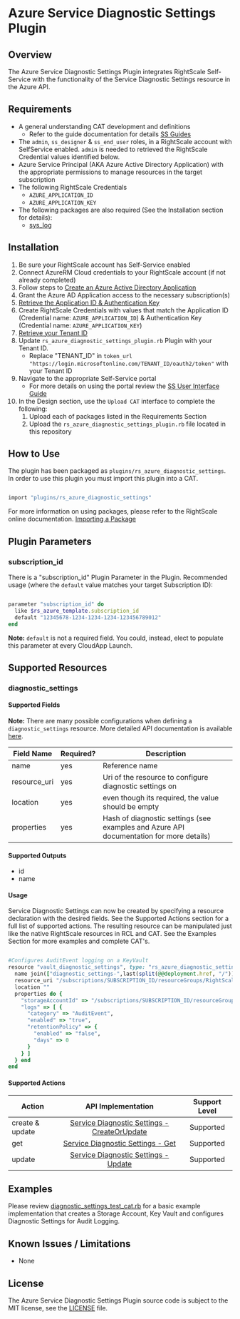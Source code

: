 # Azure Service Diagnostic Settings Plugin

## Overview

The Azure Service Diagnostic Settings Plugin integrates RightScale Self-Service with the functionality of the Service Diagnostic Settings resource in the Azure API.

## Requirements

- A general understanding CAT development and definitions
  - Refer to the guide documentation for details [SS Guides](http://docs.rightscale.com/ss/guides/)
- The `admin`, `ss_designer` & `ss_end_user` roles, in a RightScale account with SelfService enabled.  `admin` is needed to retrieved the RightScale Credential values identified below.
- Azure Service Principal (AKA Azure Active Directory Application) with the appropriate permissions to manage resources in the target subscription
- The following RightScale Credentials
  - `AZURE_APPLICATION_ID`
  - `AZURE_APPLICATION_KEY`
- The following packages are also required (See the Installation section for details):
  - [sys_log](../../libraries/sys_log.rb)


## Installation

1. Be sure your RightScale account has Self-Service enabled
1. Connect AzureRM Cloud credentials to your RightScale account (if not already completed)
1. Follow steps to [Create an Azure Active Directory Application](https://docs.microsoft.com/en-us/azure/azure-resource-manager/resource-group-create-service-principal-portal#create-an-azure-active-directory-application)
1. Grant the Azure AD Application access to the necessary subscription(s)
1. [Retrieve the Application ID & Authentication Key](https://docs.microsoft.com/en-us/azure/azure-resource-manager/resource-group-create-service-principal-portal#get-application-id-and-authentication-key)
1. Create RightScale Credentials with values that match the Application ID (Credential name: `AZURE_APPLICATION_ID`) & Authentication Key (Credential name: `AZURE_APPLICATION_KEY`)
1. [Retrieve your Tenant ID](https://docs.microsoft.com/en-us/azure/azure-resource-manager/resource-group-create-service-principal-portal#get-tenant-id)
1. Update `rs_azure_diagnostic_settings_plugin.rb` Plugin with your Tenant ID.
   - Replace "TENANT_ID" in `token_url "https://login.microsoftonline.com/TENANT_ID/oauth2/token"` with your Tenant ID
1. Navigate to the appropriate Self-Service portal
   - For more details on using the portal review the [SS User Interface Guide](http://docs.rightscale.com/ss/guides/ss_user_interface_guide.html)
1. In the Design section, use the `Upload CAT` interface to complete the following:
   1. Upload each of packages listed in the Requirements Section
   1. Upload the `rs_azure_diagnostic_settings_plugin.rb` file located in this repository

## How to Use

The plugin has been packaged as `plugins/rs_azure_diagnostic_settings`. In order to use this plugin you must import this plugin into a CAT.

```ruby

import "plugins/rs_azure_diagnostic_settings"
```

For more information on using packages, please refer to the RightScale online documentation. [Importing a Package](http://docs.rightscale.com/ss/guides/ss_packaging_cats.html#importing-a-package)

## Plugin Parameters

### subscription_id

There is a "subscription_id" Plugin Parameter in the Plugin.  Recommended usage (where the `default` value matches your target Subscription ID):

```ruby

parameter "subscription_id" do
  like $rs_azure_template.subscription_id
  default "12345678-1234-1234-1234-123456789012"
end
```

**Note:** `default` is not a required field.  You could, instead, elect to populate this parameter at every CloudApp Launch.

## Supported Resources

### diagnostic_settings

#### Supported Fields

**Note:** There are many possible configurations when defining a `diagnostic_settings` resource.  More detailed API documentation is available [here](https://docs.microsoft.com/en-us/rest/api/monitor/servicediagnosticsettings).

| Field Name | Required? | Description |
|------------|-----------|-------------|
| name | yes | Reference name |
| resource_uri | yes | Uri of the resource to configure diagnostic settings on|
| location | yes | even though its required, the value should be empty |
| properties | yes | Hash of diagnostic settings (see examples and Azure API documentation for more details) |

#### Supported Outputs

- id
- name

#### Usage

Service Diagnostic Settings can now be created by specifying a resource declaration with the desired fields. See the Supported Actions section for a full list of supported actions.
The resulting resource can be manipulated just like the native RightScale resources in RCL and CAT. See the Examples Section for more examples and complete CAT's.

```ruby

#Configures AuditEvent logging on a KeyVault
resource "vault_diagnostic_settings", type: "rs_azure_diagnostic_settings.diagnostic_settings" do
  name join(["diagnostic_settings-",last(split(@@deployment.href, "/"))])
  resource_uri "/subscriptions/SUBSCRIPTION_ID/resourceGroups/RightScale-Testing/providers/Microsoft.KeyVault/vaults/RS-Vault"
  location ""
  properties do {
    "storageAccountId" => "/subscriptions/SUBSCRIPTION_ID/resourceGroups/RightScale-Testing/providers/Microsoft.Storage/storageAccounts/rskeyvaultaudits",
    "logs" => [ {
      "category" => "AuditEvent",
      "enabled" => "true",
      "retentionPolicy" => {
        "enabled" => "false",
        "days" => 0
      }
    } ]
  } end
end
```

#### Supported Actions

| Action | API Implementation | Support Level |
|--------------|:----:|:-------------:|
| create & update | [Service Diagnostic Settings - CreateOrUpdate](https://docs.microsoft.com/en-us/rest/api/monitor/servicediagnosticsettings/createorupdate) | Supported |
| get | [Service Diagnostic Settings - Get](https://docs.microsoft.com/en-us/rest/api/monitor/servicediagnosticsettings/get) | Supported |
| update | [Service Diagnostic Settings - Update](https://docs.microsoft.com/en-us/rest/api/monitor/servicediagnosticsettings/update) | Supported |

## Examples

Please review [diagnostic_settings_test_cat.rb](./diagnostic_settings_test_cat.rb) for a basic example implementation that creates a Storage Account, Key Vault and configures Diagnostic Settings for Audit Logging.

## Known Issues / Limitations

- None

## License

The Azure Service Diagnostic Settings Plugin source code is subject to the MIT license, see the [LICENSE](../../LICENSE) file.



